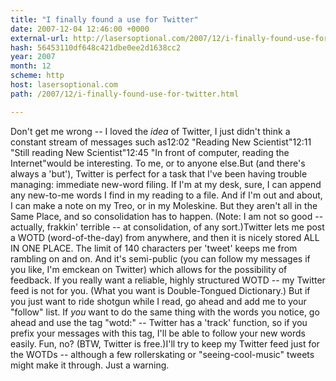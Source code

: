 ```yaml
---
title: "I finally found a use for Twitter"
date: 2007-12-04 12:46:00 +0000
external-url: http://lasersoptional.com/2007/12/i-finally-found-use-for-twitter.html
hash: 56453110df648c421dbe0ee2d1638cc2
year: 2007
month: 12
scheme: http
host: lasersoptional.com
path: /2007/12/i-finally-found-use-for-twitter.html

---
```


Don't get me wrong -- I loved the *idea* of Twitter, I just didn't think a constant stream of messages such as12:02 "Reading New Scientist"12:11 "Still reading New Scientist"12:45 "In front of computer, reading the Internet"would be interesting. To me, or to anyone else.But (and there's always a 'but'), Twitter is perfect for a task that I've been having trouble managing: immediate new-word filing. If I'm at my desk, sure, I can append any new-to-me words I find in my reading to a file. And if I'm out and about, I can make a note on my Treo, or in my Moleskine. But they aren't all in the Same Place, and so consolidation has to happen. (Note: I am not so good -- actually, frakkin' terrible -- at consolidation, of any sort.)Twitter lets me post a WOTD (word-of-the-day) from anywhere, and then it is nicely stored ALL IN ONE PLACE. The limit of 140 characters per 'tweet' keeps me from rambling on and on. And it's semi-public (you can follow my messages if you like, I'm emckean on Twitter) which allows for the possibility of feedback. If you really want a reliable, highly structured WOTD -- my Twitter feed is not for you. (What you want is Double-Tongued Dictionary.) But if you just want to ride shotgun while I read, go ahead and add me to your "follow" list. If *you* want to do the same thing with the words you notice, go ahead and use the tag "wotd:" -- Twitter has a 'track' function, so if you prefix your messages with this tag, I'll be able to follow your new words easily. Fun, no? (BTW, Twitter is free.)I'll try to keep my Twitter feed just for the WOTDs -- although a few rollerskating or "seeing-cool-music" tweets might make it through. Just a warning.
